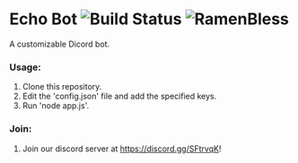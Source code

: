 # Echo Bot ![Build Status](https://travis-ci.org/stevenruidigao/echo-bot.svg?branch=master) ![RamenBless](https://cdn.rawgit.com/LunaGao/BlessYourCodeTag/master/tags/ramen.svg)

A customizable Dicord bot.

### Usage:
1. Clone this repository.
2. Edit the 'config.json' file and add the specified keys.
3. Run 'node app.js'.

### Join:
1. Join our discord server at https://discord.gg/SFtrvqK!
